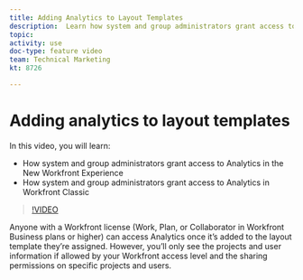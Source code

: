 ```yaml
---
title: Adding Analytics to Layout Templates
description:  Learn how system and group administrators grant access to Analytics in the New Workfront Experience, and in [!DNL Adobe Workfront] Classic.
topic: 
activity: use
doc-type: feature video
team: Technical Marketing
kt: 8726

---
```

# Adding analytics to layout templates

In this video, you will learn:

* How system and group administrators grant access to Analytics in the New Workfront Experience
* How system and group administrators grant access to Analytics in Workfront Classic

>[!VIDEO](https://video.tv.adobe.com/v/335045/?quality=12)

Anyone with a Workfront license (Work, Plan, or Collaborator in Workfront Business plans or higher) can access Analytics once it’s added to the layout template they’re assigned. However, you’ll only see the projects and user information if allowed by your Workfront access level and the sharing permissions on specific projects and users.
